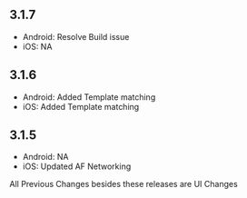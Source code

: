## 3.1.7
* Android: Resolve Build issue
* iOS: NA

## 3.1.6
* Android: Added Template matching
* iOS: Added Template matching

## 3.1.5
* Android: NA
* iOS: Updated AF Networking

All Previous Changes besides these releases are UI Changes

